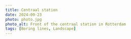 ```yaml
---
title: Centraal station
date: 2024-09-23
photo: photo.jpg
photo_alt: Front of the centraal station in Rotterdam
tags: [Boring lines, Landscape]
---
```

